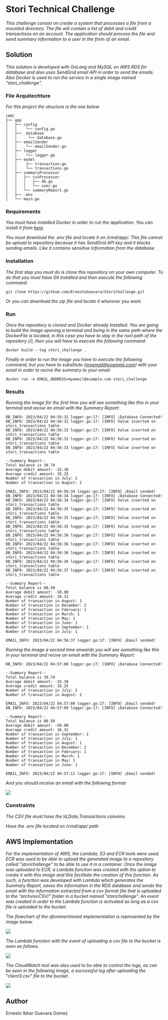 # Stori Technical Challenge 

_This challenge consist on create a system that processes a file from a mounted directory. The file will contain a list of debit and credit transactions on an account. 
The application should process the file and send summary information to a user in the form of an email._
## Solution

_This solution is developed with GoLang and MySQL on AWS RDS for database and also uses SendGrid email API in order to send the emails.
Also Docker is used to run the service in a single image named "stori_challenge"._

### File Arquitechture
_For this project the structure is the one below_
```
cmd/
├── app
│   ├── config
│   │    └── config.go
│   ├──  database
│   │     └── database.go
│   ├── emailSender
│   │    └── emailSender.go
│   ├── logger
│   │    └── logger.go
│   ├── model
│   │    ├── transaction.go
│   │    └── transactions.go
│   ├── summaryProcessor
│   │   ├── csvProcessor
│   │   │   ├── db.go
│   │   │   └── user.go
│   │   └── summaryReport.go
│   ├── .env
│   └── main.go

```

### Requirements

_You must have installed Docker in order to run the application. You can install it from [here](https://www.docker.com/products/docker-desktop/)._

_You must download the .env file and locate it on /cmd/app/. This file cannot be upload to repository because it has SendGrid API key and it blocks sending emails. Like it contains sensitive information from the database._

###  Installation

_The first step you must do is clone this repository on your own computer. To do that you must have Git installed and then execute the following command:_
```
git clone https://github.com/ErnestoGuevara/StoriChallenge.git
```
_Or you can download the zip file and locate it wherever you want._

### Run
_Once the repository is cloned and Docker already installed. You are going to build the image opening a terminal and being in the same path where the DockerFlie is located, in this case you have to stay in the root path of the repository (/), then you will have to execute the following command:_
```
docker build --tag stori_challenge .
```
_Finally in order to run the image you have to execute the following command, but you have to substitute {myemail@example.com} with your email in order to recive the summary to your email:_
```
docker run -e EMAIL_ADDRESS=myemail@example.com stori_challenge
```

### Results
_Running the image for the first time you will see something like this in your terminal and recive an email with the Summary Report:_
```
DB_INFO: 2023/04/22 04:56:32 logger.go:17: [INFO] ¡Database Connected!
DB_INFO: 2023/04/22 04:56:32 logger.go:17: [INFO] Value inserted on stori_transactions table
DB_INFO: 2023/04/22 04:56:33 logger.go:17: [INFO] Value inserted on stori_transactions table
DB_INFO: 2023/04/22 04:56:33 logger.go:17: [INFO] Value inserted on stori_transactions table
DB_INFO: 2023/04/22 04:56:33 logger.go:17: [INFO] Value inserted on stori_transactions table

--Summary Report--
Total balance is 39.74
Average debit amount: -15.38
Average credit amount: 35.25
Number of transaction in July: 2 
Number of transaction in August: 2 

EMAIL_INFO: 2023/04/22 04:56:34 logger.go:17: [INFO] ¡Email sended!
DB_INFO: 2023/04/22 04:56:34 logger.go:17: [INFO] ¡Database Connected!
DB_INFO: 2023/04/22 04:56:34 logger.go:17: [INFO] Value inserted on stori_transactions table
DB_INFO: 2023/04/22 04:56:35 logger.go:17: [INFO] Value inserted on stori_transactions table
DB_INFO: 2023/04/22 04:56:35 logger.go:17: [INFO] Value inserted on stori_transactions table
DB_INFO: 2023/04/22 04:56:35 logger.go:17: [INFO] Value inserted on stori_transactions table
DB_INFO: 2023/04/22 04:56:36 logger.go:17: [INFO] Value inserted on stori_transactions table
DB_INFO: 2023/04/22 04:56:36 logger.go:17: [INFO] Value inserted on stori_transactions table
DB_INFO: 2023/04/22 04:56:36 logger.go:17: [INFO] Value inserted on stori_transactions table
DB_INFO: 2023/04/22 04:56:36 logger.go:17: [INFO] Value inserted on stori_transactions table
DB_INFO: 2023/04/22 04:56:37 logger.go:17: [INFO] Value inserted on stori_transactions table

--Summary Report--
Total balance is 80.50
Average debit amount: -50.00
Average credit amount: 16.31
Number of transaction in August: 1 
Number of transaction in December: 2 
Number of transaction in February: 1 
Number of transaction in March: 1 
Number of transaction in May: 1 
Number of transaction in June: 1 
Number of transaction in September: 1 
Number of transaction in July: 1 

EMAIL_INFO: 2023/04/22 04:56:37 logger.go:17: [INFO] ¡Email sended!
```

_Running the image a second time onwards you will see something like this in your terminal and recive an email with the Summary Report:_
```
DB_INFO: 2023/04/22 04:57:08 logger.go:17: [INFO] ¡Database Connected!

--Summary Report--
Total balance is 39.74
Average debit amount: -15.38
Average credit amount: 35.25
Number of transaction in July: 2 
Number of transaction in August: 2 

EMAIL_INFO: 2023/04/22 04:57:09 logger.go:17: [INFO] ¡Email sended!
DB_INFO: 2023/04/22 04:57:09 logger.go:17: [INFO] ¡Database Connected!

--Summary Report--
Total balance is 80.50
Average debit amount: -50.00
Average credit amount: 16.31
Number of transaction in September: 1 
Number of transaction in July: 1 
Number of transaction in August: 1 
Number of transaction in December: 2 
Number of transaction in February: 1 
Number of transaction in March: 1 
Number of transaction in May: 1 
Number of transaction in June: 1 

EMAIL_INFO: 2023/04/22 04:57:11 logger.go:17: [INFO] ¡Email sended!
```
_And you should receive an email with the following format_

![](https://storichallenge.s3.amazonaws.com/results/Email.jpeg)

### Constraints
_The CSV file must have the Id,Date,Transactions columns._

_Have the .env file located on /cmd/app/ path_
## AWS Implementation
_For the implementation of AWS, the Lambda, S3 and ECR tools were used.
ECR was used to be able to upload the generated image to a repository called "storichallenge" to be able to use it in a container.
Once the image was uploaded to ECR, a Lambda function was created with the option to create it with this image and this facilitate the creation of this function.
As such, a function was developed with Lambda which generates the Summary Report, saves the information in the RDS database and sends the email with the information extracted from a csv format file that is uploaded to the "archvisoCSV/" folder in a bucket named "storichallenge". An event was created in order to the Lambda function is activated as long as a csv file is uploaded to the bucket._

_The flowchart of the aforementioned implementation is represented by the image below._

![](https://storichallenge.s3.amazonaws.com/results/FlowChart.png)

_The Lambda function with the event of uploading a csv file to the bucket is seen as follows._

![](https://storichallenge.s3.amazonaws.com/results/Lambda.jpeg)

_The CloudWatch tool was also used to be able to control the logs, as can be seen in the following image, a successful log after uploading the "client3.csv" file to the bucket._

![](https://storichallenge.s3.amazonaws.com/results/CloudWatch.jpeg)


## Author
Ernesto Ibhar Guevara Gómez
